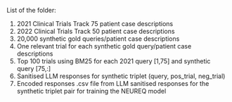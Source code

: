 List of the folder:

1) 2021 Clinical Trials Track 75 patient case descriptions
2) 2022 Clinical Trials Track 50 patient case descriptions
3) 20,000 synthetic gold queries/patient case descriptions
4) One relevant trial for each synthetic gold query/patient case descriptions
5) Top 100 trials using BM25 for each 2021 query [1,75] and synthetic query [75,:]
6) Sanitised LLM responses for synthetic triplet (query, pos_trial, neg_trial)
7) Encoded responses .csv file from LLM sanitised responses for the synthetic triplet pair for training the NEUREQ model
